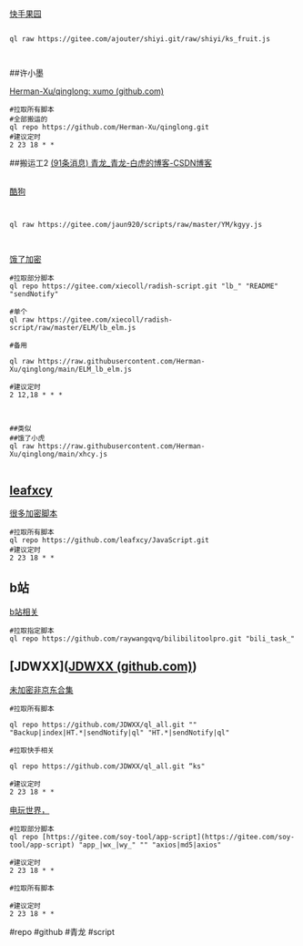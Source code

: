 





##

[快手果园](https://gitee.com/ajouter/shiyi)
```

ql raw https://gitee.com/ajouter/shiyi.git/raw/shiyi/ks_fruit.js



```


##许小墨

[Herman-Xu/qinglong: xumo (github.com)](https://github.com/Herman-Xu/qinglong)
```
#拉取所有脚本
#全部搬运的
ql repo https://github.com/Herman-Xu/qinglong.git
#建议定时
2 23 18 * * 

```



##搬运工2
[(91条消息) 青龙_青龙-白虎的博客-CSDN博客](https://blog.csdn.net/m0_66043650/category_11618352.html)

##

[酷狗](https://gitee.com/jaun920)
```


ql raw https://gitee.com/jaun920/scripts/raw/master/YM/kgyy.js


```

## 
[饿了加密](https://gitee.com/xiecoll/radish-script.git)
```
#拉取部分脚本
ql repo https://gitee.com/xiecoll/radish-script.git "lb_" "README" "sendNotify"

#单个
ql raw https://gitee.com/xiecoll/radish-script/raw/master/ELM/lb_elm.js

#备用

ql raw https://raw.githubusercontent.com/Herman-Xu/qinglong/main/ELM_lb_elm.js

#建议定时
2 12,18 * * *



##类似
##饿了小虎
ql raw https://raw.githubusercontent.com/Herman-Xu/qinglong/main/xhcy.js


```


## [leafxcy](https://github.com/leafxcy)
[很多加密脚本](https://github.com/leafxcy/JavaScript)

```
#拉取所有脚本
ql repo https://github.com/leafxcy/JavaScript.git
#建议定时
2 23 18 * * 

```


## b站
[b站相关](https://github.com/raywangqvq/bilibilitoolpro)
```
#拉取指定脚本
ql repo https://github.com/raywangqvq/bilibilitoolpro.git "bili_task_"
```

## [JDWXX]([JDWXX (github.com)](https://github.com/JDWXX))
[未加密非京东合集](https://github.com/JDWXX/ql_all)
```
#拉取所有脚本

ql repo https://github.com/JDWXX/ql_all.git "" "Backup|index|HT.*|sendNotify|ql" "HT.*|sendNotify|ql"

#拉取快手相关

ql repo https://github.com/JDWXX/ql_all.git “ks"

#建议定时
2 23 18 * * 

```

[电玩世界，](https://gitee.com/soy-tool)
```
#拉取部分脚本
ql repo [https://gitee.com/soy-tool/app-script](https://gitee.com/soy-tool/app-script) "app_|wx_|wy_" "" "axios|md5|axios"

#建议定时
2 23 18 * * 
```



```
#拉取所有脚本

#建议定时
2 23 18 * * 
```



#repo
#github 
#青龙
#script
